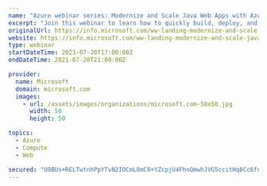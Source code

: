 ```yaml
---
name: "Azure webinar series: Modernize and Scale Java Web Apps with Azure App Service"
excerpt: "Join this webinar to learn how to quickly build, deploy, and scale Java web apps and APIs on your terms with Azure App Service."
originalUrl: https://info.microsoft.com/ww-landing-modernize-and-scale-java-web-apps-with-azure-app-service.html
website: https://info.microsoft.com/ww-landing-modernize-and-scale-java-web-apps-with-azure-app-service.html
type: webinar
startDateTime: 2021-07-20T17:00:00Z
endDateTime: 2021-07-20T21:00:00Z

provider:
  name: Microsoft
  domain: microsoft.com
  images:
    - url: /assets/images/organizations/microsoft.com-50x50.jpg
      width: 50
      height: 50

topics:
  - Azure
  - Compute
  - Web

secured: "U9BUs+RELTwtnhPpYTvN2IOCmL8mC8+YZcpjU4FhnQmwhJVG5ccitHq8Cc6fnMTGkVY3Jg/jyI72Nh/mjoz2/c2crRfBAm0lCcrbReNJi76MS/t1uhsI3YoJ9T5qIcWjDnMwfVD2cYZhQq9Qc463JE88KV/v6qnikZYVlAefHQ557YhCqKEBTUP5kC0keLWxUO8zjfjjgNrefL5wfkfOTUFBS43odY+CrXxZj7jPKxip9CWRG7Rzng1LEGMDqrzUkujMrDKNAVCf/otyO9VrL6AWSctt8dJltFvk9fxVEUFB7EWGx3ctkucG09WIuQW91ejURPb7RXyW9WTd0r3v3YsORgt0zP/5r0wI6M3Reqk=;k0oc0Ce26tj0TDNZw82RdQ=="
---
```


